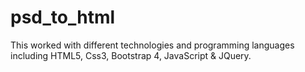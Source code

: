 # psd_to_html
This worked with different technologies and programming languages including HTML5, Css3, Bootstrap 4, JavaScript &amp; JQuery.
